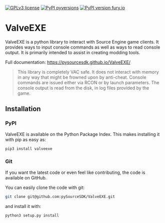 [![GPLv3 license](https://img.shields.io/badge/License-GPLv3-blue.svg)](https://github.com/pySourceSDK/ValveEXE/blob/master/LICENSE.txt)
[![PyPI pyversions](https://img.shields.io/pypi/pyversions/valveexe.svg)](https://pypi.python.org/pypi/valveexe/)
[![PyPI version fury.io](https://badge.fury.io/py/valveexe.svg)](https://pypi.python.org/pypi/valveexe/)
# ValveEXE


ValveEXE is a python library to interact with Source Engine game clients. It provides ways to input console 
commands as well as ways to read console output. It is primarily intended to assist in creating modding tools.

Full documentation: https://pysourcesdk.github.io/ValveEXE/

> This library is completely VAC safe. It does not interact with memory in any way that might be 
> frowned upon by anti-cheat. Console commands are issued either via RCON or by launch parameters. 
> The console output is read from the disk, in log files provided by the game.

## Installation

### PyPI

ValveEXE is available on the Python Package Index. This makes installing it with pip as easy as:

```bash
pip3 install valveexe
```

### Git

If you want the latest code or even feel like contributing, the code is available on GitHub.

You can easily clone the code with git:

```bash
git clone git@github.com:pySourceSDK/ValveEXE.git
```

and install it with:

```bash
python3 setup.py install
```
